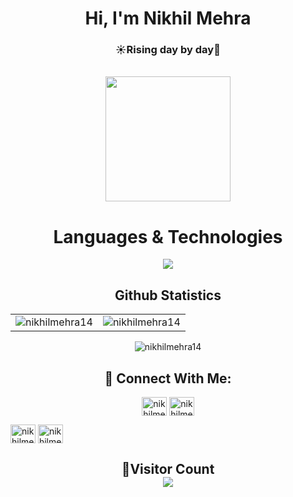 <div align="center">
      <h1>Hi, I'm Nikhil Mehra</h1>
      <h3>☀️Rising day by day🚀</h3>
</div>

<div align="center">
      <br />
      <img
        src="https://img.freepik.com/free-vector/hacker-operating-laptop-cartoon-icon-illustration-technology-icon-concept-isolated-flat-cartoon-style_138676-2387.jpg?w=740&t=st=1703852193~exp=1703852793~hmac=77ea132648ba4972bcbe553709e390cd5699eb3b629d76100fdeb514188b172b"
        width="200"
        height="200"
      />
      <br />
    </div>

  <h1 align="center">Languages & Technologies</h1>
    <div align="center">
      <img
        src="https://skillicons.dev/icons?i=c,cpp,java,python,javascript,typescript,html,css,react,tailwind,angular,nodejs,express,php,laravel,git,github,linux,mongo,mysql,docker,bootstrap"
      />
    </div>

  <h2 align="center">Github Statistics</h2>
    <table align="center">
      <td>
        <img
          src="https://github-readme-stats.vercel.app/api?username=nikhilmehra14&show_icons=true&locale=en"
          alt="nikhilmehra14"
        />
      </td>
      <td>
        <img
          src="https://github-readme-stats.vercel.app/api/top-langs?username=nikhilmehra14&show_icons=true&locale=en&layout=compact"
          alt="nikhilmehra14"
        />
      </td>
    </table>

  <p align="center">
      <img
        align="center"
        src="https://github-readme-streak-stats.herokuapp.com/?user=nikhilmehra14&"
        alt="nikhilmehra14"
      />
    </p>
<h2 align="center">🔗 Connect With Me:</h2>
<p align="center">
<a href="https://twitter.com/iamnikhilmehra" target="blank"><img align="center" src="https://raw.githubusercontent.com/rahuldkjain/github-profile-readme-generator/master/src/images/icons/Social/twitter.svg" alt="nikhilmehra" height="30" width="40" /></a>
<a href="https://linkedin.com/in/nikhil-mehra14911" target="blank"><img align="center" src="https://raw.githubusercontent.com/rahuldkjain/github-profile-readme-generator/master/src/images/icons/Social/linked-in-alt.svg" alt="nikhilmehra" height="30" width="40" /></a>

<a href="https://www.leetcode.com/nikhilmehra21" target="blank"><img align="center" src="https://raw.githubusercontent.com/rahuldkjain/github-profile-readme-generator/master/src/images/icons/Social/leet-code.svg" alt="nikhilmehra" height="30" width="40" /></a>
<a href="mailto:nikhilmehra248@gmail.com" target="_blank">
<img align="center" src="https://user-images.githubusercontent.com/91747922/145641534-6a83084f-2982-449d-9b06-64f8ec368f57.png" alt="nikhilmehra248@gmail.com" height="30" width="40" />
</a>

</p>
<!-- Visitor Count -->
<h2 align = "center">👀Visitor Count<br>
<img align = "center" src="https://profile-counter.glitch.me/nikhilmehra14/count.svg" />
</h2>
